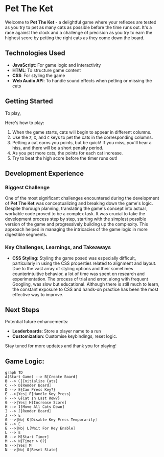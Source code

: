 # Pet The Ket

Welcome to **Pet The Ket** - a delightful game where your reflexes are tested as you try to pet as many cats as possible before the time runs out. It's a race against the clock and a challenge of precision as you try to earn the highest score by petting the right cats as they come down the board.

## Technologies Used

- **JavaScript**: For game logic and interactivity
- **HTML**: To structure game content
- **CSS**: For styling the game
- **Web Audio API**: To handle sound effects when petting or missing the cats

## Getting Started

To play,

Here's how to play:

1. When the game starts, cats will begin to appear in different columns.
2. Use the `Z`, `X`, and `C` keys to pet the cats in the corresponding columns.
3. Petting a cat earns you points, but be quick! If you miss, you'll hear a hiss, and there will be a short penalty period.
4. As you pet more cats, the points for each cat increase.
5. Try to beat the high score before the timer runs out!

## Development Experience

### Biggest Challenge

One of the most significant challenges encountered during the development of **Pet The Ket** was conceptualizing and breaking down the game's logic. Despite thorough planning, translating the game's concept into actual, workable code proved to be a complex task. It was crucial to take the development process step by step, starting with the simplest possible version of the game and progressively building up the complexity. This approach helped in managing the intricacies of the game logic in more digestible segments.

### Key Challenges, Learnings, and Takeaways

- **CSS Styling:** Styling the game posed was especially difficult, particularly in using the CSS properties related to alignment and layout. Due to the vast array of styling options and their sometimes counterintuitive behavior, a lot of time was spent on research and experimentation. The process of trial and error, along with frequent Googling, was slow but educational. Although there is still much to learn, the constant exposure to CSS and hands-on practice has been the most effective way to improve.

## Next Steps

Potential future enhancements:

- **Leaderboards**: Store a player name to a run
- **Customization**: Customise keybindings, reset logic.

Stay tuned for more updates and thank you for playing!

## Game Logic:

```
graph TD
A(Start Game) --> B[Create Board]
B --> C[Initialize Cats]
C --> D[Render Board]
D --> E{Can Press Key?}
E -->|Yes| F[Handle Key Press]
F --> G{Cat In Last Row?}
G -->|Yes| H[Increase Score]
H --> I[Move All Cats Down]
I --> J[Render Board]
J --> E
G -->|No| K[Disable Key Press Temporarily]
K --> E
E -->|No| L[Wait For Key Enable]
L --> E
B --> M[Start Timer]
M --> N{Timer > 0?}
N -->|Yes| M
N -->|No| O[Reset State]
```
